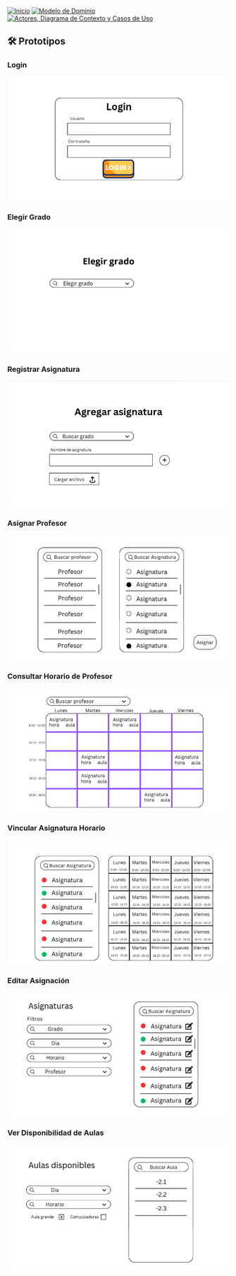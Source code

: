 [![Inicio](https://img.shields.io/badge/Inicio-blue?style=for-the-badge)](https://github.com/srgiom/24-25-IdSw1-SDR/tree/main)
[![Modelo de Dominio](https://img.shields.io/badge/Modelo%20de%20Dominio-blue?style=for-the-badge)](https://github.com/srgiom/24-25-IdSw1-SDR/tree/main/modeloDelDominio)
[![Actores, Diagrama de Contexto y Casos de Uso](https://img.shields.io/badge/Casos%20de%20Uso-blue?style=for-the-badge)](https://github.com/srgiom/24-25-IdSw1-SDR/tree/main/casosDeUso)

## 🛠️ Prototipos

### Login
![Login](/prototipos/imagenes/Login.png)

### Elegir Grado
![Elegir Grado](/prototipos/imagenes/ElegirGrado.png)

### Registrar Asignatura
![Registrar Asignatura](/prototipos/imagenes/RegistrarAsignatura.png)

### Asignar Profesor
![Asignar Profesor](/prototipos/imagenes/AsignarProfesor.png)

### Consultar Horario de Profesor
![Consultar Horario de Profesor](/prototipos/imagenes/ConsultarHorarioProfesor.png)

### Vincular Asignatura Horario
![Vincular Asignatura Horario](/prototipos/imagenes/VincularAsignaturaHorario.png)

### Editar Asignación
![Vincular Asignatura Horario](/prototipos/imagenes/EditarAsignacion.png)

### Ver Disponibilidad de Aulas
![Ver Disponibilidad de Aulas](/prototipos/imagenes/VerDisponibilidadDeAulas.png)

